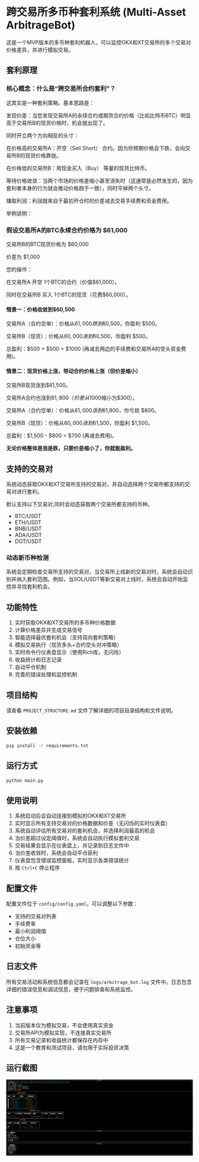 # 跨交易所多币种套利系统 (Multi-Asset ArbitrageBot)

这是一个MVP版本的多币种套利机器人，可以监控OKX和XT交易所的多个交易对价格差异，并进行模拟交易。
## 套利原理
### 核心概念：什么是“跨交易所合约套利”？
这其实是一种套利策略。基本思路是：

发现价差：当您发现交易所A的永续合约或期货合约价格（比如比特币BTC）明显高于交易所B的现货价格时，机会就出现了。

同时开立两个方向相反的头寸：

在价格高的交易所A：开空（Sell Short） 合约。因为你预期价格会下跌，会向交易所B的现货价格靠拢。

在价格低的交易所B：用现金买入（Buy） 等量的现货比特币。

等待价格收敛：当两个市场的价格差缩小甚至消失时（这通常是必然发生的，因为套利者本身的行为就会推动价格趋于一致），同时平掉两个头寸。

赚取利润：利润就来自于最初开仓时的价差减去交易手续费和资金费用。

举例说明：

### 假设交易所A的BTC永续合约价格为 $61,000

交易所B的BTC现货价格为 $60,000

价差为 $1,000

您的操作：

在交易所A 开空 1个BTC的合约（价值$61,000）。

同时在交易所B 买入 1个BTC的现货（花费$60,000）。

#### 情景一：价格收敛到$60,500

交易所A（合约空单）：价格从$61,000跌到$60,500，你盈利 $500。

交易所B（现货）：价格从$60,000涨到$60,500，你盈利 $500。

总盈利：$500 + $500 = $1000 (再减去两边的手续费和交易所A的空头资金费用)。

#### 情景二：现货价格上涨，带动合约价格上涨（但价差缩小）

交易所B现货涨到$61,500。

交易所A合约也涨到$61,800（价差从$1000缩小为$300）。

交易所A（合约空单）：价格从$61,000涨到$61,800，你亏损 $800。

交易所B（现货）：价格从$60,000涨到$61,500，你盈利 $1,500。

总盈利：$1,500 - $800 = $700 (再减去费用)。

**无论价格整体是涨是跌，只要价差缩小了，你就能盈利。**

## 支持的交易对

系统动态获取OKX和XT交易所支持的交易对，并自动选择两个交易所都支持的交易对进行套利。

默认支持以下交易对,同时会动态获取两个交易所都支持的币种。
- BTC/USDT
- ETH/USDT
- BNB/USDT
- ADA/USDT
- DOT/USDT

### 动态新币种检测
系统会定期检查交易所支持的交易对，当交易所上线新的交易对时，系统会自动识别并纳入套利范围。例如，当SOL/USDT等新交易对上线时，系统会自动开始监控并寻找套利机会。

## 功能特性

1. 实时获取OKX和XT交易所的多币种价格数据
2. 计算价格差异并生成交易信号
3. 智能选择最优套利机会（支持双向套利策略）
4. 模拟交易执行（现货多头+合约空头对冲策略）
5. 实时命令行仪表盘显示（使用Rich库，无闪烁）
6. 收益统计和日志记录
7. 自动平仓机制
8. 完善的错误处理和监控机制

## 项目结构

请查看 `PROJECT_STRUCTURE.md` 文件了解详细的项目目录结构和文件说明。

## 安装依赖

```bash
pip install -r requirements.txt
```

## 运行方式

```bash
python main.py
```

## 使用说明

1. 系统启动后会自动连接到模拟的OKX和XT交易所
2. 实时显示所有支持交易对的价格数据和价差（无闪烁的实时仪表盘）
3. 系统自动评估所有交易对的套利机会，并选择利润最高的机会
4. 当价差超过设定阈值时，系统会自动执行模拟套利交易
5. 交易结果会显示在仪表盘上，并记录到日志文件中
6. 当价差收敛时，系统会自动平仓获利
7. 仪表盘包含错误监控面板，实时显示各类错误统计
8. 按 `Ctrl+C` 停止程序

## 配置文件

配置文件位于 `config/config.yaml`，可以调整以下参数：
- 支持的交易对列表
- 手续费率
- 最小利润阈值
- 仓位大小
- 初始资金等

## 日志文件

所有交易活动和系统信息都会记录在 `logs/arbitrage_bot.log` 文件中。日志包含详细的错误信息和调试信息，便于问题排查和系统监控。

## 注意事项

1. 当前版本仅为模拟交易，不会使用真实资金
2. 交易所API为模拟实现，不连接真实交易所
3. 所有交易记录和收益统计都保存在内存中
4. 这是一个教育和测试项目，请勿用于实际投资决策

## 运行截图
![运行截图](images/screenshot1.png "运行截图")
